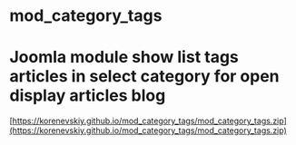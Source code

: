 # mod_category_tags 
# Joomla module show list tags articles in select category for open display articles blog

[https://korenevskiy.github.io/mod_category_tags/mod_category_tags.zip](https://korenevskiy.github.io/mod_category_tags/mod_category_tags.zip)
